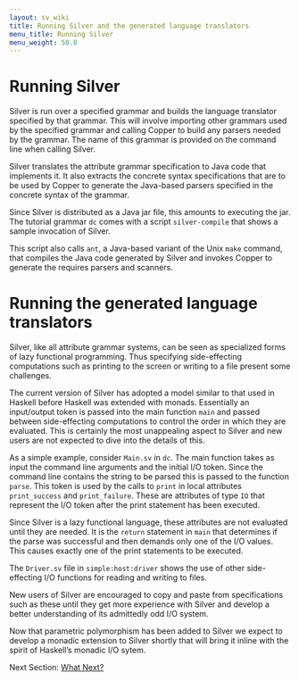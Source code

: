 ```yaml
---
layout: sv_wiki
title: Running Silver and the generated language translators
menu_title: Running Silver
menu_weight: 50.0
---
```


# Running Silver

Silver is run over a specified grammar and builds the language translator specified
by that grammar. This will involve importing other grammars used by the specified grammar and
calling Copper to build any parsers needed by the grammar. The name of this grammar is provided
on the command line when calling Silver.

Silver translates the attribute grammar specification to Java code that implements it. It also
extracts the concrete syntax specifications that are to be used by Copper to generate the Java-based
parsers specified in the concrete syntax of the grammar.

Since Silver is distributed as a Java jar file, this amounts to executing the jar. The tutorial
grammar `dc` comes with a script `silver-compile` that shows a sample invocation of Silver.

This script also calls `ant`, a Java-based variant of the Unix `make` command, that compiles the
Java code generated by Silver and invokes Copper to generate the requires parsers and scanners.


# Running the generated language translators

Silver, like all attribute grammar systems,
can be seen as specialized forms of lazy functional programming. Thus specifying side-effecting
computations such as printing to the screen or writing to a file present some challenges.

The current version of Silver has adopted a model similar to that used in Haskell before Haskell
was extended with monads. Essentially an input/output token is passed into the main function `main`
and passed between side-effecting computations to control the order in which they are evaluated.
This is certainly the most unappealing aspect to Silver and new users are not expected to dive into
the details of this.

As a simple example, consider `Main.sv` in `dc`. The main function takes as input the command
line arguments and the initial I/O token. Since the command line contains the string to be parsed
this is passed to the function `parse`. This token is used by the calls to `print` in local attributes
`print_success` and `print_failure`. These are attributes of type `IO` that represent the I/O token
after the print statement has been executed.

Since Silver is a lazy functional language, these attributes are not evaluated until they are
needed. It is the `return` statement in `main` that determines if the parse was successful and then
demands only one of the I/O values. This causes exactly one of the print statements to be executed.

The `Driver.sv` file in `simple:host:driver` shows the use of other side-effecting I/O functions
for reading and writing to files.

New users of Silver are encouraged to copy and paste from specifications such as these until
they get more experience with Silver and develop a better understanding of its admittedly odd I/O
system.

Now that parametric polymorphism has been added to Silver we expect to develop a monadic
extension to Silver shortly that will bring it inline with the spirit of Haskell’s monadic I/O sytem.

Next Section: [What Next?](../6_what_next)
